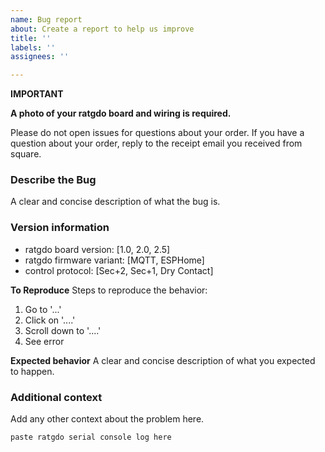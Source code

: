 ```yaml
---
name: Bug report
about: Create a report to help us improve
title: ''
labels: ''
assignees: ''

---
```


**IMPORTANT**

**A photo of your ratgdo board and wiring is required.**

Please do not open issues for questions about your order.
If you have a question about your order, reply to the receipt email you received from square.

### Describe the Bug
A clear and concise description of what the bug is. 

### Version information
* ratgdo board version: [1.0, 2.0, 2.5]
* ratgdo firmware variant: [MQTT, ESPHome]
* control protocol: [Sec+2, Sec+1, Dry Contact]

**To Reproduce**
Steps to reproduce the behavior:
1. Go to '...'
2. Click on '....'
3. Scroll down to '....'
4. See error

**Expected behavior**
A clear and concise description of what you expected to happen.

### Additional context
Add any other context about the problem here.

```
paste ratgdo serial console log here
```
